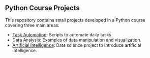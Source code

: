 ## Python Course Projects
This repository contains small projects developed in a Python course covering three main areas:

- [Task Automation](./Task%20Automation): Scripts to automate daily tasks.
- [Data Analysis](./Data%20Analysis): Examples of data manipulation and visualization.
- [Artificial Intelligence](./Artificial%20Intelligence): Data science project to introduce artificial intelligence.
